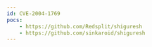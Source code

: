 ```yaml
---
id: CVE-2004-1769
pocs:
    - https://github.com/Redsplit/shiguresh
    - https://github.com/sinkaroid/shiguresh
---
```

